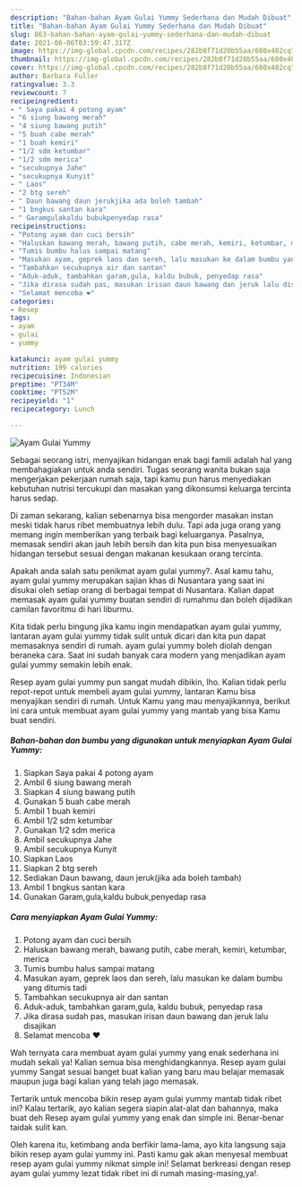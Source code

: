 ```yaml
---
description: "Bahan-bahan Ayam Gulai Yummy Sederhana dan Mudah Dibuat"
title: "Bahan-bahan Ayam Gulai Yummy Sederhana dan Mudah Dibuat"
slug: 863-bahan-bahan-ayam-gulai-yummy-sederhana-dan-mudah-dibuat
date: 2021-06-06T03:59:47.317Z
image: https://img-global.cpcdn.com/recipes/282b8f71d20b55aa/680x482cq70/ayam-gulai-yummy-foto-resep-utama.jpg
thumbnail: https://img-global.cpcdn.com/recipes/282b8f71d20b55aa/680x482cq70/ayam-gulai-yummy-foto-resep-utama.jpg
cover: https://img-global.cpcdn.com/recipes/282b8f71d20b55aa/680x482cq70/ayam-gulai-yummy-foto-resep-utama.jpg
author: Barbara Fuller
ratingvalue: 3.3
reviewcount: 7
recipeingredient:
- " Saya pakai 4 potong ayam"
- "6 siung bawang merah"
- "4 siung bawang putih"
- "5 buah cabe merah"
- "1 buah kemiri"
- "1/2 sdm ketumbar"
- "1/2 sdm merica"
- "secukupnya Jahe"
- "secukupnya Kunyit"
- " Laos"
- "2 btg sereh"
- " Daun bawang daun jerukjika ada boleh tambah"
- "1 bngkus santan kara"
- " Garamgulakaldu bubukpenyedap rasa"
recipeinstructions:
- "Potong ayam dan cuci bersih"
- "Haluskan bawang merah, bawang putih, cabe merah, kemiri, ketumbar, merica"
- "Tumis bumbu halus sampai matang"
- "Masukan ayam, geprek laos dan sereh, lalu masukan ke dalam bumbu yang ditumis tadi"
- "Tambahkan secukupnya air dan santan"
- "Aduk-aduk, tambahkan garam,gula, kaldu bubuk, penyedap rasa"
- "Jika dirasa sudah pas, masukan irisan daun bawang dan jeruk lalu disajikan"
- "Selamat mencoba ❤️"
categories:
- Resep
tags:
- ayam
- gulai
- yummy

katakunci: ayam gulai yummy 
nutrition: 199 calories
recipecuisine: Indonesian
preptime: "PT34M"
cooktime: "PT52M"
recipeyield: "1"
recipecategory: Lunch

---
```



![Ayam Gulai Yummy](https://img-global.cpcdn.com/recipes/282b8f71d20b55aa/680x482cq70/ayam-gulai-yummy-foto-resep-utama.jpg)

Sebagai seorang istri, menyajikan hidangan enak bagi famili adalah hal yang membahagiakan untuk anda sendiri. Tugas seorang  wanita bukan saja mengerjakan pekerjaan rumah saja, tapi kamu pun harus menyediakan kebutuhan nutrisi tercukupi dan masakan yang dikonsumsi keluarga tercinta harus sedap.

Di zaman  sekarang, kalian sebenarnya bisa mengorder masakan instan meski tidak harus ribet membuatnya lebih dulu. Tapi ada juga orang yang memang ingin memberikan yang terbaik bagi keluarganya. Pasalnya, memasak sendiri akan jauh lebih bersih dan kita pun bisa menyesuaikan hidangan tersebut sesuai dengan makanan kesukaan orang tercinta. 



Apakah anda salah satu penikmat ayam gulai yummy?. Asal kamu tahu, ayam gulai yummy merupakan sajian khas di Nusantara yang saat ini disukai oleh setiap orang di berbagai tempat di Nusantara. Kalian dapat memasak ayam gulai yummy buatan sendiri di rumahmu dan boleh dijadikan camilan favoritmu di hari liburmu.

Kita tidak perlu bingung jika kamu ingin mendapatkan ayam gulai yummy, lantaran ayam gulai yummy tidak sulit untuk dicari dan kita pun dapat memasaknya sendiri di rumah. ayam gulai yummy boleh diolah dengan beraneka cara. Saat ini sudah banyak cara modern yang menjadikan ayam gulai yummy semakin lebih enak.

Resep ayam gulai yummy pun sangat mudah dibikin, lho. Kalian tidak perlu repot-repot untuk membeli ayam gulai yummy, lantaran Kamu bisa menyajikan sendiri di rumah. Untuk Kamu yang mau menyajikannya, berikut ini cara untuk membuat ayam gulai yummy yang mantab yang bisa Kamu buat sendiri.

<!--inarticleads1-->

##### Bahan-bahan dan bumbu yang digunakan untuk menyiapkan Ayam Gulai Yummy:

1. Siapkan  Saya pakai 4 potong ayam
1. Ambil 6 siung bawang merah
1. Siapkan 4 siung bawang putih
1. Gunakan 5 buah cabe merah
1. Ambil 1 buah kemiri
1. Ambil 1/2 sdm ketumbar
1. Gunakan 1/2 sdm merica
1. Ambil secukupnya Jahe
1. Ambil secukupnya Kunyit
1. Siapkan  Laos
1. Siapkan 2 btg sereh
1. Sediakan  Daun bawang, daun jeruk(jika ada boleh tambah)
1. Ambil 1 bngkus santan kara
1. Gunakan  Garam,gula,kaldu bubuk,penyedap rasa




<!--inarticleads2-->

##### Cara menyiapkan Ayam Gulai Yummy:

1. Potong ayam dan cuci bersih
1. Haluskan bawang merah, bawang putih, cabe merah, kemiri, ketumbar, merica
1. Tumis bumbu halus sampai matang
1. Masukan ayam, geprek laos dan sereh, lalu masukan ke dalam bumbu yang ditumis tadi
1. Tambahkan secukupnya air dan santan
1. Aduk-aduk, tambahkan garam,gula, kaldu bubuk, penyedap rasa
1. Jika dirasa sudah pas, masukan irisan daun bawang dan jeruk lalu disajikan
1. Selamat mencoba ❤️




Wah ternyata cara membuat ayam gulai yummy yang enak sederhana ini mudah sekali ya! Kalian semua bisa menghidangkannya. Resep ayam gulai yummy Sangat sesuai banget buat kalian yang baru mau belajar memasak maupun juga bagi kalian yang telah jago memasak.

Tertarik untuk mencoba bikin resep ayam gulai yummy mantab tidak ribet ini? Kalau tertarik, ayo kalian segera siapin alat-alat dan bahannya, maka buat deh Resep ayam gulai yummy yang enak dan simple ini. Benar-benar taidak sulit kan. 

Oleh karena itu, ketimbang anda berfikir lama-lama, ayo kita langsung saja bikin resep ayam gulai yummy ini. Pasti kamu gak akan menyesal membuat resep ayam gulai yummy nikmat simple ini! Selamat berkreasi dengan resep ayam gulai yummy lezat tidak ribet ini di rumah masing-masing,ya!.

